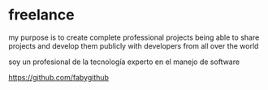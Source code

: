 # freelance

my purpose is to create complete professional projects
being able to share projects and develop them publicly with developers from all over the world

soy un profesional de la tecnología
experto en el manejo de software

https://github.com/fabygithub
